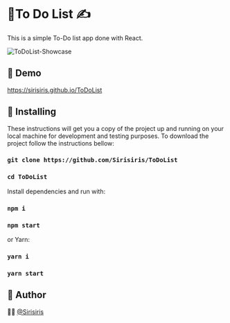 # 📌To Do List ✍

This is a simple To-Do list app done with React.

![ToDoList-Showcase](https://media.giphy.com/media/VCa604YfBtGtNcl66F/giphy.gif)

## 👀 Demo

https://sirisiris.github.io/ToDoList

## 🔌 Installing

These instructions will get you a copy of the project up and running on your local machine for development and testing purposes.
To download the project follow the instructions bellow:

### `git clone https://github.com/Sirisiris/ToDoList`
### `cd ToDoList`

Install dependencies and run with:

### `npm i`
### `npm start`

or Yarn:

### `yarn i`
### `yarn start`

## 🦾 Author

👩‍💻 <a href='https://www.linkedin.com/in/1ri5/'>@Sirisiris</a>
